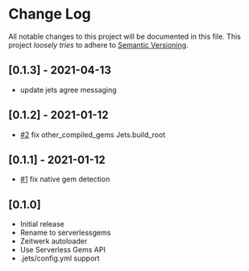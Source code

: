 # Change Log

All notable changes to this project will be documented in this file.
This project *loosely tries* to adhere to [Semantic Versioning](http://semver.org/).

## [0.1.3] - 2021-04-13
- update jets agree messaging

## [0.1.2] - 2021-01-12
- [#2](https://github.com/boltops-tools/serverlessgems/pull/2) fix other_compiled_gems Jets.build_root

## [0.1.1] - 2021-01-12
- [#1](https://github.com/boltops-tools/serverlessgems/pull/1) fix native gem detection

## [0.1.0]
- Initial release
- Rename to serverlessgems
- Zeitwerk autoloader
- Use Serverless Gems API
- .jets/config.yml support

